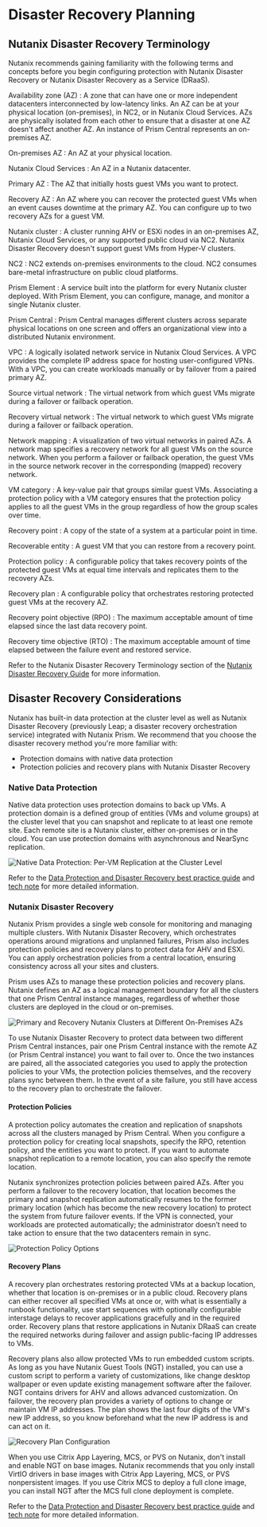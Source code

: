 # Disaster Recovery Planning

## Nutanix Disaster Recovery Terminology

Nutanix recommends gaining familiarity with the following terms and concepts before you begin configuring protection with Nutanix Disaster Recovery or Nutanix Disaster Recovery as a Service (DRaaS).

Availability zone (AZ)
: A zone that can have one or more independent datacenters interconnected by low-latency links. An AZ can be at your physical location (on-premises), in NC2, or in Nutanix Cloud Services. AZs are physically isolated from each other to ensure that a disaster at one AZ doesn't affect another AZ. An instance of Prism Central represents an on-premises AZ.

On-premises AZ
: An AZ at your physical location.

Nutanix Cloud Services
: An AZ in a Nutanix datacenter.

Primary AZ
: The AZ that initially hosts guest VMs you want to protect.

Recovery AZ
: An AZ where you can recover the protected guest VMs when an event causes downtime at the primary AZ. You can configure up to two recovery AZs for a guest VM.

Nutanix cluster
: A cluster running AHV or ESXi nodes in an on-premises AZ, Nutanix Cloud Services, or any supported public cloud via NC2. Nutanix Disaster Recovery doesn't support guest VMs from Hyper-V clusters.

NC2 
: NC2 extends on-premises environments to the cloud. NC2 consumes bare-metal infrastructure on public cloud platforms.

Prism Element
: A service built into the platform for every Nutanix cluster deployed. With Prism Element, you can configure, manage, and monitor a single Nutanix cluster.

Prism Central
: Prism Central manages different clusters across separate physical locations on one screen and offers an organizational view into a distributed Nutanix environment.

VPC
: A logically isolated network service in Nutanix Cloud Services. A VPC provides the complete IP address space for hosting user-configured VPNs. With a VPC, you can create workloads manually or by failover from a paired primary AZ.

Source virtual network
: The virtual network from which guest VMs migrate during a failover or failback operation.

Recovery virtual network
: The virtual network to which guest VMs migrate during a failover or failback operation.

Network mapping
: A visualization of two virtual networks in paired AZs. A network map specifies a recovery network for all guest VMs on the source network. When you perform a failover or failback operation, the guest VMs in the source network recover in the corresponding (mapped) recovery network.

VM category
: A key-value pair that groups similar guest VMs. Associating a protection policy with a VM category ensures that the protection policy applies to all the guest VMs in the group regardless of how the group scales over time.

Recovery point
: A copy of the state of a system at a particular point in time.

Recoverable entity
: A guest VM that you can restore from a recovery point.

Protection policy
: A configurable policy that takes recovery points of the protected guest VMs at equal time intervals and replicates them to the recovery AZs.

Recovery plan
: A configurable policy that orchestrates restoring protected guest VMs at the recovery AZ.

Recovery point objective (RPO)
: The maximum acceptable amount of time elapsed since the last data recovery point.

Recovery time objective (RTO)
: The maximum acceptable amount of time elapsed between the failure event and restored service.

Refer to the Nutanix Disaster Recovery Terminology section of the [Nutanix Disaster Recovery Guide](https://portal.nutanix.com/page/documents/details?targetId=Leap-Xi-Leap-Admin-Guide:Leap-Xi-Leap-Admin-Guide) for more information.

## Disaster Recovery Considerations

Nutanix has built-in data protection at the cluster level as well as Nutanix Disaster Recovery (previously Leap; a disaster recovery orchestration service) integrated with Nutanix Prism. We recommend that you choose the disaster recovery method you're more familiar with: 

- Protection domains with native data protection
- Protection policies and recovery plans with Nutanix Disaster Recovery

### Native Data Protection

Native data protection uses protection domains to back up VMs. A protection domain is a defined group of entities (VMs and volume groups) at the cluster level that you can snapshot and replicate to at least one remote site. Each remote site is a Nutanix cluster, either on-premises or in the cloud. You can use protection domains with asynchronous and NearSync replication.

![Native Data Protection: Per-VM Replication at the Cluster Level](../images/native-data-protection-per-vm-replication-at-the-cluster-level.png "Native Data Protection: Per-VM Replication at the Cluster Level")

Refer to the [Data Protection and Disaster Recovery best practice guide](https://portal.nutanix.com/page/documents/solutions/details?targetId=BP-2005-Data-Protection:BP-2005-Data-Protection) and [tech note](https://portal.nutanix.com/page/documents/solutions/details?targetId=TN-2027-Data-Protection-and-Disaster-Recovery:TN-2027-Data-Protection-and-Disaster-Recovery) for more detailed information.

### Nutanix Disaster Recovery

Nutanix Prism provides a single web console for monitoring and managing multiple clusters. With Nutanix Disaster Recovery, which orchestrates operations around migrations and unplanned failures, Prism also includes protection policies and recovery plans to protect data for AHV and ESXi. You can apply orchestration policies from a central location, ensuring consistency across all your sites and clusters.

Prism uses AZs to manage these protection policies and recovery plans. Nutanix defines an AZ as a logical management boundary for all the clusters that one Prism Central instance manages, regardless of whether those clusters are deployed in the cloud or on-premises.

![Primary and Recovery Nutanix Clusters at Different On-Premises AZs](../images/primary-and-recovery-nutanix-clusters-at-different-on-prem-azs.png "Primary and Recovery Nutanix Clusters at Different On-Premises AZs")

To use Nutanix Disaster Recovery to protect data between two different Prism Central instances, pair one Prism Central instance with the remote AZ (or Prism Central instance) you want to fail over to. Once the two instances are paired, all the associated categories you used to apply the protection policies to your VMs, the protection policies themselves, and the recovery plans sync between them. In the event of a site failure, you still have access to the recovery plan to orchestrate the failover.

#### Protection Policies

A protection policy automates the creation and replication of snapshots across all the clusters managed by Prism Central. When you configure a protection policy for creating local snapshots, specify the RPO, retention policy, and the entities you want to protect. If you want to automate snapshot replication to a remote location, you can also specify the remote location.

Nutanix synchronizes protection policies between paired AZs. After you perform a failover to the recovery location, that location becomes the primary and snapshot replication automatically resumes to the former primary location (which has become the new recovery location) to protect the system from future failover events. If the VPN is connected, your workloads are protected automatically; the administrator doesn’t need to take action to ensure that the two datacenters remain in sync.

![Protection Policy Options](../images/protection-policy-options.png "Protection Policy Options")

#### Recovery Plans

A recovery plan orchestrates restoring protected VMs at a backup location, whether that location is on-premises or in a public cloud. Recovery plans can either recover all specified VMs at once or, with what is essentially a runbook functionality, use start sequences with optionally configurable interstage delays to recover applications gracefully and in the required order. Recovery plans that restore applications in Nutanix DRaaS can create the required networks during failover and assign public-facing IP addresses to VMs.

Recovery plans also allow protected VMs to run embedded custom scripts. As long as you have Nutanix Guest Tools (NGT) installed, you can use a custom script to perform a variety of customizations, like change desktop wallpaper or even update existing management software after the failover. NGT contains drivers for AHV and allows advanced customization. On failover, the recovery plan provides a variety of options to change or maintain VM IP addresses. The plan shows the last four digits of the VM's new IP address, so you know beforehand what the new IP address is and can act on it.

![Recovery Plan Configuration](../images/recovery-plan-configuration.png "Recovery Plan Configuration")

<note> 
When you use Citrix App Layering, MCS, or PVS on Nutanix, don't install and enable NGT on base images. Nutanix recommends that you only install VirtIO drivers in base images with Citrix App Layering, MCS, or PVS nonpersistent images. If you use Citrix MCS to deploy a full clone image, you can install NGT after the MCS full clone deployment is complete.
</note>

Refer to the [Data Protection and Disaster Recovery best practice guide](https://portal.nutanix.com/page/documents/solutions/details?targetId=BP-2005-Data-Protection:BP-2005-Data-Protection) and [tech note](https://portal.nutanix.com/page/documents/solutions/details?targetId=TN-2027-Data-Protection-and-Disaster-Recovery:TN-2027-Data-Protection-and-Disaster-Recovery) for more detailed information.